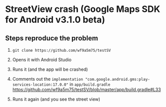 # StreetView crash (Google Maps SDK for Android v3.1.0 beta)

## Steps reproduce the problem

1. `git clone https://github.com/wf9a5m75/testSV`

2. Opens it with Android Studio

3. Runs it (and the app will be crashed)

4. Comments out the `implementation "com.google.android.gms:play-services-location:17.0.0"` in `app/build.gradle`
https://github.com/wf9a5m75/testSV/blob/master/app/build.gradle#L33

5. Runs it again (and you see the street view)

